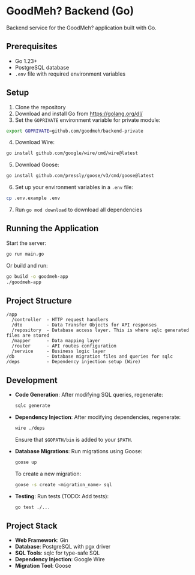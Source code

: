 # GoodMeh? Backend (Go)

Backend service for the GoodMeh? application built with Go.

## Prerequisites

- Go 1.23+
- PostgreSQL database
- `.env` file with required environment variables

## Setup

1. Clone the repository
2. Download and install Go from https://golang.org/dl/
3. Set the `GOPRIVATE` environment variable for private module:
  ```bash
  export GOPRIVATE=github.com/goodmeh/backend-private
  ```
4. Download Wire:
  ```bash
  go install github.com/google/wire/cmd/wire@latest
  ```
5. Download Goose:
  ```bash
  go install github.com/pressly/goose/v3/cmd/goose@latest
  ```
6. Set up your environment variables in a `.env` file:
  ```bash
  cp .env.example .env
  ```
7. Run `go mod download` to download all dependencies

## Running the Application

Start the server:
```bash
go run main.go
```

Or build and run:
```bash
go build -o goodmeh-app
./goodmeh-app
```

## Project Structure

```
/app
  /controller  - HTTP request handlers
  /dto         - Data Transfer Objects for API responses
  /repository  - Database access layer. This is where sqlc generated files are stored
  /mapper      - Data mapping layer
  /router      - API routes configuration
  /service     - Business logic layer
/db            - Database migration files and queries for sqlc
/deps          - Dependency injection setup (Wire)
```

## Development

- **Code Generation**: After modifying SQL queries, regenerate:
  ```bash
  sqlc generate
  ```
  
- **Dependency Injection**: After modifying dependencies, regenerate:
  ```bash
  wire ./deps
  ```
  Ensure that `$GOPATH/bin` is added to your `$PATH`.

- **Database Migrations**: Run migrations using Goose:
  ```bash
  goose up
  ```
  To create a new migration:
  ```bash
  goose -s create <migration_name> sql
  ```

- **Testing**: Run tests (TODO: Add tests):
  ```bash
  go test ./...
  ```

## Project Stack

- **Web Framework**: Gin
- **Database**: PostgreSQL with pgx driver
- **SQL Tools**: sqlc for type-safe SQL
- **Dependency Injection**: Google Wire
- **Migration Tool**: Goose